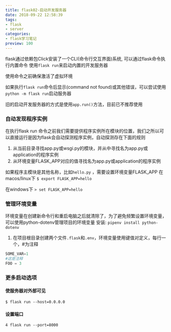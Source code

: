 ```yaml
---
title: flask02-启动开发服务器
date: 2018-09-22 12:58:39
tags:
- flask
- server
categories:
- flask学习笔记
preview: 100
---
```



flask通过依赖包Click安装了一个CLI(命令行交互界面)系统, 可以通过flask命令执行内置命令
使用`flask run`来启动内置的开发服务器
<!-- more -->
使用命令之前确保激活了虚拟环境

如果执行`flask run`命令后显示(command not found)或其他错误，可以尝试使用`python -m flask run`启动服务器

旧的启动开发服务器的方式是使用`app.run()`方法，目前已不推荐使用

### 自动发现程序实例
在执行flask run 命令之前我们需要提供程序实例所在模块的位置，我们之所以可以直接运行是因为flask会自动探测程序实例，自动探测存在下面的规则
1. 从当前目录寻找app.py或wsgi.py的模块，并从中寻找名为app.py或application的程序实例
2. 从环境变量FLASK_APP对应的值寻找名为app.py或application的程序实例

如果程序主模块是其他名称，比如`hello.py` ，需要设置环境变量FLASK_APP
在macos/linux下
`$ export FLASK_APP=hello`

在windows下
`> set FLASK_APP=hello`

### 管理环境变量
环境变量在创建新命令行和重启电脑之后就清除了，为了避免频繁设置环境变量，可以使用python-dotenv管理项目的环境变量
安装: `pipenv install python-dotenv`
1. 在项目根目录创建两个文件`.flask`和`.env`，环境变量使用键值对定义，每行一个，#为注释
```python
SOME_VAR=1
#这是注释
FOO = 3

```

### 更多启动选项
#### 使服务器对外部可见
`$ flask run --host=0.0.0.0`
#### 设置端口
`4 flask run --port=8000`

